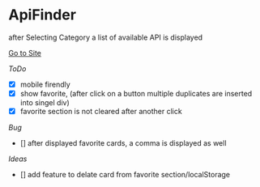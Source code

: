 # ApiFinder
after Selecting Category a list of available API is displayed

[Go to Site](https://fervent-mestorf-3d691e.netlify.app/)

_ToDo_
- [x] mobile firendly
- [x] show favorite, (after click on a button multiple duplicates are inserted into singel div)
- [x] favorite section is not cleared after another click

_Bug_
- [] after displayed favorite cards, a comma is displayed as well

_Ideas_
- [] add feature to delate card from favorite section/localStorage